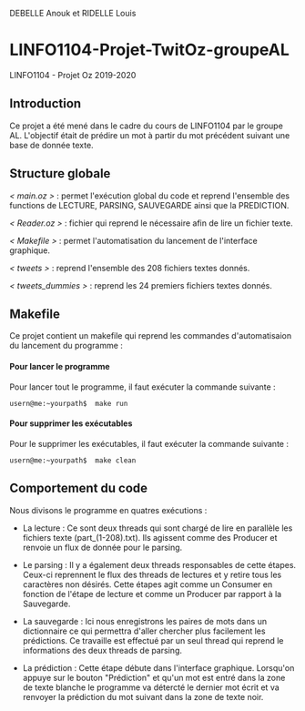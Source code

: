 DEBELLE Anouk et RIDELLE Louis
# LINFO1104-Projet-TwitOz-groupeAL
LINFO1104 - Projet Oz 2019-2020


## Introduction

Ce projet a été mené dans le cadre du cours de LINFO1104 par le groupe AL.
L'objectif était de prédire un mot à partir du mot précédent suivant une base de donnée texte.


## Structure globale

*< main.oz >* : permet l'exécution global du code et reprend l'ensemble des functions de LECTURE, PARSING, SAUVEGARDE ainsi que la PREDICTION.

*< Reader.oz >* : fichier qui reprend le nécessaire afin de lire un fichier texte.

*< Makefile >* : permet l'automatisation du lancement de l'interface graphique.

*< tweets >*  : reprend l'ensemble des 208 fichiers textes donnés.

*< tweets_dummies >*  : reprend les 24 premiers fichiers textes donnés.


## Makefile

Ce projet contient un makefile qui reprend les commandes d'automatisaion du lancement du programme :

#### Pour lancer le programme
Pour lancer tout le programme, il faut exécuter la commande suivante :
```
usern@me:~yourpath$  make run
```

#### Pour supprimer les exécutables
Pour le supprimer les exécutables, il faut exécuter la commande suivante :
```
usern@me:~yourpath$  make clean
```

## Comportement du code

Nous divisons le programme en quatres exécutions :

- La lecture : Ce sont deux threads qui sont chargé de lire en parallèle les fichiers texte (part_(1-208).txt). Ils agissent comme des Producer et renvoie un flux de donnée pour le parsing.

- Le parsing : Il y a également deux threads responsables de cette étapes. Ceux-ci reprennent le flux des threads de lectures et y retire tous les caractères non désirés. Cette étapes agit comme un Consumer en fonction de l'étape de lecture et comme un Producer par rapport à la Sauvegarde.

- La sauvegarde : Ici nous enregistrons les paires de mots dans un dictionnaire ce qui permettra d'aller chercher plus facilement les  prédictions. Ce travaille est effectué par un seul thread qui reprend le informations des deux threads de parsing.

- La prédiction : Cette étape débute dans l'interface graphique. Lorsqu'on appuye sur le bouton "Prédiction" et qu'un mot est entré dans la zone de texte blanche le programme va détercté le dernier mot écrit et va renvoyer la prédiction du mot suivant dans la zone de texte noir.
